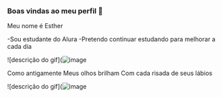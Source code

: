 ### Boas vindas ao meu perfil 💙

Meu nome é Esther

-Sou estudante do Alura
-Pretendo continuar estudando para melhorar a cada dia

![descrição do gif](![image](https://github.com/user-attachments/assets/f78ffafd-739c-4e1d-b751-4604984817f7)

Como antigamente
Meus olhos brilham
Com cada risada de seus lábios

![descrição do gif](![image](https://github.com/user-attachments/assets/768280c5-03e8-4a35-8fef-942e7ed2af16)

